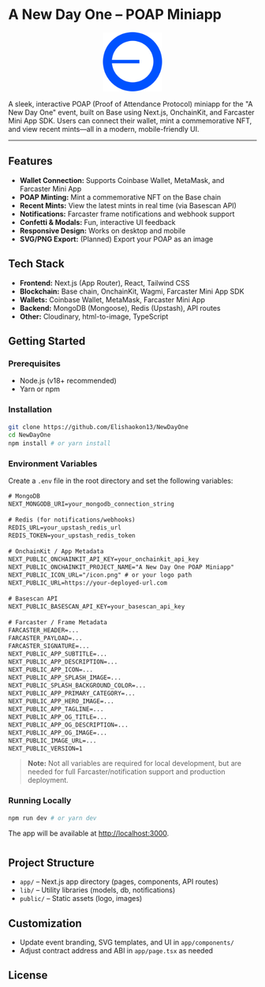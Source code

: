 # A New Day One – POAP Miniapp

<p align="center">
  <img src="public/Logo.svg" alt="Project Logo" width="120" />
</p>

A sleek, interactive POAP (Proof of Attendance Protocol) miniapp for the "A New Day One" event, built on Base using Next.js, OnchainKit, and Farcaster Mini App SDK. Users can connect their wallet, mint a commemorative NFT, and view recent mints—all in a modern, mobile-friendly UI.

---

## Features

- **Wallet Connection:** Supports Coinbase Wallet, MetaMask, and Farcaster Mini App
- **POAP Minting:** Mint a commemorative NFT on the Base chain
- **Recent Mints:** View the latest mints in real time (via Basescan API)
- **Notifications:** Farcaster frame notifications and webhook support
- **Confetti & Modals:** Fun, interactive UI feedback
- **Responsive Design:** Works on desktop and mobile
- **SVG/PNG Export:** (Planned) Export your POAP as an image

## Tech Stack

- **Frontend:** Next.js (App Router), React, Tailwind CSS
- **Blockchain:** Base chain, OnchainKit, Wagmi, Farcaster Mini App SDK
- **Wallets:** Coinbase Wallet, MetaMask, Farcaster Mini App
- **Backend:** MongoDB (Mongoose), Redis (Upstash), API routes
- **Other:** Cloudinary, html-to-image, TypeScript

## Getting Started

### Prerequisites
- Node.js (v18+ recommended)
- Yarn or npm

### Installation

```bash
git clone https://github.com/Elishaokon13/NewDayOne
cd NewDayOne
npm install # or yarn install
```

### Environment Variables
Create a `.env` file in the root directory and set the following variables:

```
# MongoDB
NEXT_MONGODB_URI=your_mongodb_connection_string

# Redis (for notifications/webhooks)
REDIS_URL=your_upstash_redis_url
REDIS_TOKEN=your_upstash_redis_token

# OnchainKit / App Metadata
NEXT_PUBLIC_ONCHAINKIT_API_KEY=your_onchainkit_api_key
NEXT_PUBLIC_ONCHAINKIT_PROJECT_NAME="A New Day One POAP Miniapp"
NEXT_PUBLIC_ICON_URL="/icon.png" # or your logo path
NEXT_PUBLIC_URL=https://your-deployed-url.com

# Basescan API
NEXT_PUBLIC_BASESCAN_API_KEY=your_basescan_api_key

# Farcaster / Frame Metadata
FARCASTER_HEADER=...
FARCASTER_PAYLOAD=...
FARCASTER_SIGNATURE=...
NEXT_PUBLIC_APP_SUBTITLE=...
NEXT_PUBLIC_APP_DESCRIPTION=...
NEXT_PUBLIC_APP_ICON=...
NEXT_PUBLIC_APP_SPLASH_IMAGE=...
NEXT_PUBLIC_SPLASH_BACKGROUND_COLOR=...
NEXT_PUBLIC_APP_PRIMARY_CATEGORY=...
NEXT_PUBLIC_APP_HERO_IMAGE=...
NEXT_PUBLIC_APP_TAGLINE=...
NEXT_PUBLIC_APP_OG_TITLE=...
NEXT_PUBLIC_APP_OG_DESCRIPTION=...
NEXT_PUBLIC_APP_OG_IMAGE=...
NEXT_PUBLIC_IMAGE_URL=...
NEXT_PUBLIC_VERSION=1
```

> **Note:** Not all variables are required for local development, but are needed for full Farcaster/notification support and production deployment.

### Running Locally

```bash
npm run dev # or yarn dev
```

The app will be available at [http://localhost:3000](http://localhost:3000).

#

## Project Structure
- `app/` – Next.js app directory (pages, components, API routes)
- `lib/` – Utility libraries (models, db, notifications)
- `public/` – Static assets (logo, images)

## Customization
- Update event branding, SVG templates, and UI in `app/components/`
- Adjust contract address and ABI in `app/page.tsx` as needed

## License